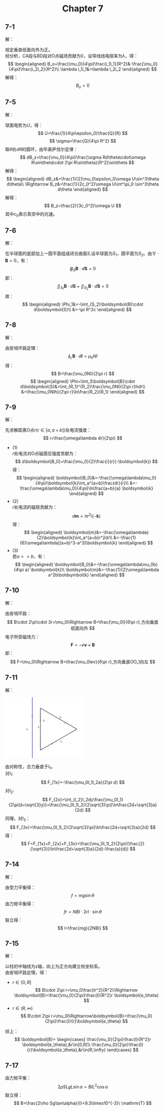 # <center>Chapter 7</center>

## 7-1

解：

规定垂直纸面向外为正。  
经分析，CA段与BD段对O点磁场贡献为0，设导线线电阻率为$\lambda$，得：
$$
\begin{aligned}
    B_o=\frac{\mu_0}{4\pi}\frac{i_1l_1}{R^2}&-\frac{\mu_0}{4\pi}\frac{i_2l_2}{R^2}\\
    \lambda l_1i_1&=\lambda l_2i_2
\end{aligned}
$$
解得：
$$
B_o=0
$$

## 7-5

解：

球面电势为$U$，得：
$$
U=\frac{1}{4\pi\epsilon_0}\frac{Q}{R}
$$
$$
\sigma=\frac{Q}{4\pi R^2}
$$
取$\theta$处$d\theta$的圆环，由毕奥萨伐尔定律：
$$
dB_z=\frac{\mu_0}{4\pi}\frac{\sigma Rd\theta\cdot\omega R\sin\theta\cdot 2\pi R\sin\theta}{R^2}\sin\theta
$$
解得：
$$
\begin{aligned}
    dB_z&=\frac{1}{2}\mu_0\epsilon_0\omega U\sin^3\theta d\theta\\
    \Rightarrow B_z&=\frac{1}{2c_0^2}\omega U\int^\pi_0 \sin^3\theta d\theta
\end{aligned}
$$
解得：
$$
B_z=\frac{2}{3c_0^2}\omega U
$$
其中$c_0$表示真空中的光速。

## 7-6

解：

在半球面的底部加上一圆平面组成闭合曲面$S$,设半球面为$S_1$，圆平面为$S_2$。由$\nabla\cdot\boldsymbol{B}=0$，有：
$$
\oiint_S \boldsymbol{B}\cdot d\boldsymbol{S}=0
$$
即：
$$
\iint_{S_1}\boldsymbol{B}\cdot d\boldsymbol{S}+\iint_{S_2}\boldsymbol{B}\cdot d\boldsymbol{S}=0
$$
故：
$$
\begin{aligned}
    \Phi_1&=-\iint_{S_2}\boldsymbol{B}\cdot d\boldsymbol{S}\\
    &=-\pi R^2c
\end{aligned}
$$

## 7-8

解：

由安培环路定理：
$$
\oint_L\boldsymbol{B}\cdot d\boldsymbol{l}=\mu_0NI
$$
得：
$$
B=\frac{\mu_0NI}{2\pi r}
$$
$$
\begin{aligned}
    \Phi=\iint_S\boldsymbol{B}\cdot d\boldsymbol{S}&=\int_{R_1}^{R_2}\frac{\mu_0NI}{2\pi r}hdr\\
    &=\frac{\mu_0NIh}{2\pi r}\ln\frac{R_2}{R_1}
\end{aligned}
$$

## 7-9

解：
  
先求解距离O点$r(r\in[a,a+b])$处电流强度：
$$
i=\frac{\omega\lambda dr}{2\pi}
$$
- (1)  
$r$处电流对O点磁感应强度贡献为：
$$
d\boldsymbol{B_0}=\frac{\mu_0}{2}\frac{i}{r}(-\boldsymbol{k})
$$
得：
$$
\begin{aligned}
    \boldsymbol{B_0}&=-\frac{\omega\lambda\mu_0}{4\pi}\boldsymbol{k}\int_a^{a+b}\frac{dr}{r}\\
    &=-\frac{\omega\lambda\mu_0}{4\pi}\ln\frac{a+b}{a} \boldsymbol{k}
\end{aligned}
$$
- (2)  
r处电流的磁矩贡献为：
$$
d\boldsymbol{m}=\pi r^2i(-\boldsymbol{k})
$$
得：
$$
\begin{aligned}
    \boldsymbol{m}&=-\frac{\omega\lambda}{2}\boldsymbol{k}\int_a^{a+b}r^2dr\\
    &=-\frac{1}{6}\omega\lambda[(a+b)^3-a^3]\boldsymbol{k}
\end{aligned}
$$
- (3)  
若$a>>b$，有：
$$
\begin{aligned}
    \boldsymbol{B_0}&=-\frac{\omega\lambda\mu_0b}{4\pi a} \boldsymbol{k}\\
    \boldsymbol{m}&=-\frac{1}{2}\omega\lambda a^2b\boldsymbol{k}
\end{aligned}
$$

## 7-10

解：

由安培环路：
$$
B\cdot 2\pi\cdot 3r=\mu_0I\Rightarrow B=\frac{\mu_0I}{6\pi r},方向垂直纸面向外
$$
电子所受磁场力：
$$
\boldsymbol{F}=-e\boldsymbol{v}\times\boldsymbol{B}
$$
即：
$$
F=\mu_0I\Rightarrow B=\frac{\mu_0Iev}{6\pi r},方向垂直OO_1向左
$$

## 7-11

解：

<img src=7-11.png width="50%">

由对称性，合力垂直于$I_1$。  
对$l_1$:
$$
F_{1x}=-\frac{\mu_0I_1I_2a}{2\pi d}
$$
对$l_2$:
$$
F_{2x}=\int_{l_2}I_2dy\frac{\mu_0I_1}{2\pi(d+\sqrt{3}y)}=\frac{\mu_0I_1I_2}{2\sqrt{3}\pi}\ln\frac{2d+\sqrt{3}a}{2d}
$$
同理，对$l_3$：
$$
F_{3x}=\frac{\mu_0I_1I_2}{2\sqrt{3}\pi}\ln\frac{2d+\sqrt{3}a}{2d}
$$
得：
$$
F=F_{1x}+F_{2x}+F_{3x}=\frac{\mu_0I_1I_2}{2\pi}(\frac{2}{\sqrt{3}}\ln\frac{2d+\sqrt{3}a}{2d}-\frac{a}{d})
$$

## 7-14

解：

由受力平衡得：
$$
f=mg\sin\theta
$$
由力矩平衡得：
$$
fr=NBI\cdot 2rl\cdot\sin\theta
$$
联立得：
$$
I=\frac{mg}{2NBl}
$$

## 7-15

解：

以柱的中轴线为z轴，向上为正方向建立柱坐标系。  
由安培环路定理，得：

- $r\in[0,R]$
$$
B\cdot 2\pi r=\mu_0\frac{Ir^2}{R^2}\Rightarrow \boldsymbol{B}=\frac{\mu_0}{2\pi}\frac{I}{R^2}r \boldsymbol{e_\theta}
$$
- $r\in(R,\infty)$
$$
B\cdot 2\pi r=\mu_0I\Rightarrow\boldsymbol{B}=\frac{\mu_0}{2\pi}\frac{I}{r}\boldsymbol{e_\theta}
$$

综上：
$$
\boldsymbol{B}=
\begin{cases}
    \frac{\mu_0}{2\pi}\frac{I}{R^2}r \boldsymbol{e_\theta},&r\in[0,R]\\
    \frac{\mu_0}{2\pi}\frac{I}{r}\boldsymbol{e_\theta},&r\in(R,\infty)
\end{cases}
$$

## 7-17

由力矩平衡：
$$
2\rho SLgL\sin\alpha=BIL^2\cos\alpha
$$
联立得：
$$
B=\frac{2\rho Sg\tan\alpha}{I}=9.3\times10^{-3}\ \mathrm{T}
$$